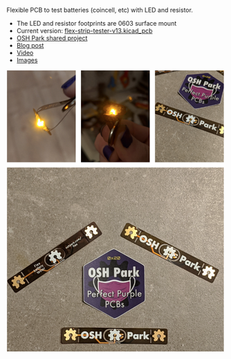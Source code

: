 Flexible PCB to test batteries (coincell, etc) with LED and resistor.

- The LED and resistor footprints are 0603 surface mount
- Current version: [flex-strip-tester-v13.kicad_pcb](https://github.com/OSHPark/flextester/blob/master/flex-strip-tester-v13.kicad_pcb)
- [OSH Park shared project](https://oshpark.com/shared_projects/9d3G335O)
- [Blog post](https://blog.oshpark.com/2021/01/07/flexible-battery-tester/)
- [Video](https://twitter.com/pdp7/status/1274350903223607299)
- [Images](images)

![[Images](images)](images/collage.png)
